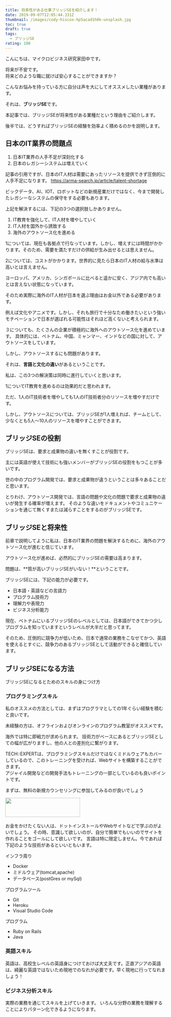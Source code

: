 ```yaml
---
title: 将来性がある仕事ブリッジSEを紹介します！
date: 2019-09-07T12:05:44.331Z
thumbnail: /images/cody-hiscox-hp5acad1h0k-unsplash.jpg
toc: true
draft: true
tags:
  - ブリッジSE
rating: 100
---
```


こんにちは、マイクロビジネス研究家田中です。

将来が不安です。  
将来どのような職に就けば安心することができますか？  

こんなお悩みを持っている方に自分は声を大にしてオススメしたい業種があります。  

それは、**ブリッジSE**です。

<!--more-->

本記事では、ブリッジSEが将来性がある業種だという理由をご紹介します。

後半では、どうすればブリッジSEの経験を効率よく積めるのかを説明します。

## 日本のIT業界の問題点

1. 日本IT業界の人手不足が深刻化する
2. 日本のレガシーシステムは増えていく

記事の引用ですが、日本のIT人材は需要にあったリソースを提供できず圧倒的に人手不足になります。
https://arma-search.jp/article/talent-shortage
  
ビックデータ、AI、IOT、ロボットなどの新規産業だけではなく、今まで開発したレガシーなシステムの保守をする必要もあります。  

上記を解決するには、下記の3つの選択肢しかありません。
1. IT教育を強化して、IT人材を増やしていく
2. IT人材を国外から誘致する
3. 海外のアウトソース化を進める

1については、現在も各拠点で行なっています。しかし、増えすには時間がかかります。そのため、需要を満たすだけの供給が生み出せるとは思えません。 

2については、コストがかかります。世界的に見たら日本のIT人材の給与水準は高いとは言えません。  

ヨーロッパ、アメリカ、シンガポールに比べると遥かに安く、アジア内でも高いとは言えない状態になっています。

そのため実際に海外のIT人材が日本を選ぶ理由はお金以外である必要があります。

例えば文化やアニメです。しかし、それも旅行で十分なため働きたいという強いモチベーションで日本が選ばれる可能性はそれほど高くないと考えられます。

３についても、たくさんの企業が積極的に海外へのアウトソース化を進めています。
具体的には、ベトナム、中国、ミャンマー、インドなどの国に対して、アウトソースをしています。  

しかし、アウトソースするにも問題があります。  

それは、**言語と文化の違い**があるということです。

私は、この3つの解決策は同時に進行していくと思います。  

1についてIT教育を進めるのは効果的だと思われます。

ただ、1人のIT技術者を増やしても1人のIT技術者分のリソースを増やすだけです。

しかし、アウトソースについては、ブリッジSEが1人増えれば、チームとして、少なくとも5人〜10人のリソースを増やすことができます。

## ブリッジSEの役割

ブリッジSEは、要求と成果物の違いを無くすことが役割です。

主には英語が使えて技術にも強いメンバーがブリッジSEの役割をもつことが多いです。

世の中のプログラム開発では、要求と成果物が違うということは多々あることだと思います。　

とりわけ、アウトソース開発では、言語の問題や文化の問題で要求と成果物の違いが発生する確率が増えます。
そのような違いをドキュメントやコミュニケーションを通じて無くすまたは減らすことをするのがブリッジSEです。

## ブリッジSEと将来性

前章で説明してように私は、日本のIT業界の問題を解決するために、海外のアウトソース化が進むと信じています。

アウトソース化が進めば、必然的にブリッジSEの需要は高まります。

問題は、**質が高いブリッジSEがいない！**ということです。

ブリッジSEには、下記の能力が必要です。
- 日本語・英語などの言語力
- プログラム技術力
- 理解力や表現力
- ビジネス分析能力

現在、ベトナムにいるブリッジSEのレベルとしては、日本語ができてかつ少しプログラムを知っていますというレベルが大半だと思ってます。  

そのため、圧倒的に競争力が低いため、日本で通常の業務をこなせてかつ、英語を使えるとすぐに、競争力のあるブリッジSEとして活動ができると確信しています。

## ブリッジSEになる方法

ブリッジSEになるとためのスキルの身につけ方

### プログラミングスキル

私のオススメの方法としては、まずはプログラマとしての1年ぐらい経験を積むと良いです。   

未経験の方は、オフラインおよびオンラインのプログラム教室がオススメです。

海外では特に即戦力が求められます。
技術力がベースにあるとブリッジSEとしての幅が広がりますし、他の人との差別化に繋がります。

TECH::EXPERTは、プログラミングスキルだけではなくミドルウェアもカバーしているので、このトレーニングを受ければ、Webサイトを構築することができます。  
アジャイル開発などの開発手法もトレーニングの一部としているのも良いポイントです。

まずは、無料の新規カウンセリングに参加してみるのが良いでしょう

<a href="https://px.a8.net/svt/ejp?a8mat=35NTJO+G3AX0I+3JWG+BZ8OX" rel="nofollow">
<img border="0" width="234" height="60" alt="" src="https://www23.a8.net/svt/bgt?aid=190907988973&wid=007&eno=01&mid=s00000016576002012000&mc=1"></a>
<img border="0" width="1" height="1" src="https://www16.a8.net/0.gif?a8mat=35NTJO+G3AX0I+3JWG+BZ8OX" alt="">

お金をかけたくない人は、ドットインストールやWebサイトなどで学ぶのがよいでしょう。
その時、意識して欲しいのが、自分で簡単でもいいのでサイトを作れることをゴールにして欲しいです。
言語は特に限定しません。今であれば下記のような技術があるといいともいます。

インフラ周り
- Docker
- ミドルウェア(tomcat,apache)
- データベース(postGres or mySql)

プログラムツール
- Git
- Heroku
- Visual Studio Code

プログラム
- Ruby on Rails
- Java

### 英語スキル

英語は、高校生レベルの英語身につけておけば大丈夫です。正直アジアの英語は、綺麗な英語ではないため現地でのなれが必要です。早く現地に行ってなれましょう！

### ビジネス分析スキル

実際の業務を通じてスキルを上げていきます。
いろんな分野の業務を理解することによりパターン化できるようになります。
















